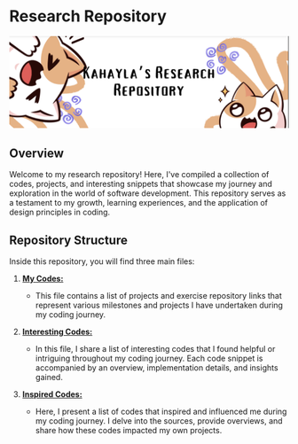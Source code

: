 # Research Repository

![Banner title](Banner.png)

## Overview

Welcome to my research repository! Here, I've compiled a collection of codes, projects, and interesting snippets that showcase my journey and exploration in the world of software development. This repository serves as a testament to my growth, learning experiences, and the application of design principles in coding.

## Repository Structure

Inside this repository, you will find three main files:

1. [**My Codes:**](https://github.com/Kahayla/Research-Repository-IT5016D/blob/main/MyCodes/MyCode.md)

   - This file contains a list of projects and exercise repository links that represent various milestones and projects I have undertaken during my coding journey.

2. [**Interesting Codes:**](https://github.com/Kahayla/Research-Repository-IT5016D/blob/main/InterestingCode/InterestingCode.md)

   - In this file, I share a list of interesting codes that I found helpful or intriguing throughout my coding journey. Each code snippet is accompanied by an overview, implementation details, and insights gained.

3. [**Inspired Codes:**](https://github.com/Kahayla/Research-Repository-IT5016D/blob/main/InspiredCode/InspiredCode.md)
   - Here, I present a list of codes that inspired and influenced me during my coding journey. I delve into the sources, provide overviews, and share how these codes impacted my own projects.
